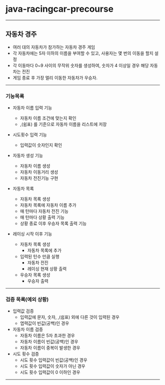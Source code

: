 # java-racingcar-precourse

---

## 자동차 경주

- 여러 대의 자동차가 참가하는 자동차 경주 게임
- 각 자동차에는 5자 이하의 이름을 부여할 수 있고, 사용자는 몇 번의 이동을 할지 설정
- 각 이동마다 0~9 사이의 무작위 숫자를 생성하여, 숫자가 4 이상일 경우 해당 자동차는 전진
- 게임 종료 후 가장 멀리 이동한 자동차가 우승자.

---
### 기능목록
- 자동차 이름 입력 기능
  - 자동차 이름 조건에 맞는지 확인
  - ,(쉼표) 를 기준으로 자동차 이름을 리스트에 저장

- 시도횟수 입력 기능
  - 입력값이 숫자인지 확인

- 자동차 생성 기능
  - 자동차 이름 생성
  - 자동차 이동거리 생성
  - 자동차 전진기능 구현

- 자동차 목록
  - 자동차 목록 생성
  - 자동차 목록에 자동차 이름 추가
  - 매 턴마다 자동차 전진 기능
  - 매 턴마다 상황 출력 기능
  - 상황 종료 이후 우승자 목록 출력 기능

- 레이싱 시작 이후 기능
  - 자동차 목록 생성
    - 자동차 목록에 추가
  - 입력된 턴수 만큼 실행
    - 자동차 전진
    - 레이싱 현재 상황 출력
  - 우승자 목록 생성
    - 우승자 출력


---

### 검증 목록(예외 상황)
- 입력값 검증
  - 입력값에 문자, 숫자, ,(쉽표) 외에 다른 것이 입력된 경우
  - 엽력값이 빈값(공백)인 경우
- 자동차 이름 검증
  - 자동차 이름은 5자 초과한 경우
  - 자동차 이름이 빈값(공백)인 경우
  - 자동차 이름이 중복이 발생한 경우
- 시도 횟수 검증
  - 시도 횟수 입력값이 빈값(공백)인 경우
  - 시도 횟수 입력값이 숫자가 아닌 경우
  - 시도 횟수 입력값이 0 이하인 경우

---

